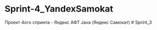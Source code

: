 # Sprint-4_YandexSamokat
Проект 4ого спринта - Яндекс АФТ Java (Яндекс Самокат)
#   S p r i n t _ 3  
 